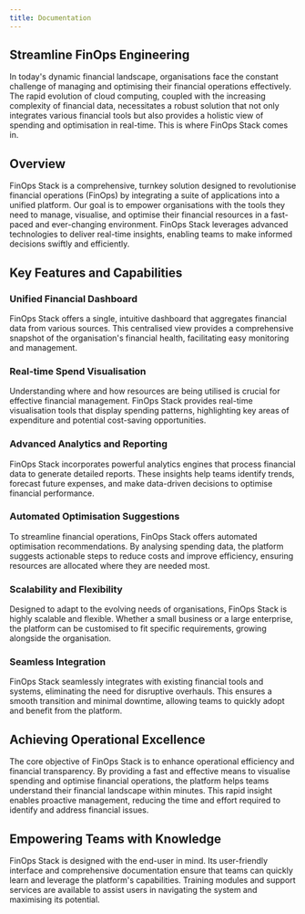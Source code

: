 ```yaml
---
title: Documentation
---
```


## Streamline FinOps Engineering

In today's dynamic financial landscape, organisations face the constant challenge of managing and optimising their financial operations effectively. The rapid evolution of cloud computing, coupled with the increasing complexity of financial data, necessitates a robust solution that not only integrates various financial tools but also provides a holistic view of spending and optimisation in real-time. This is where FinOps Stack comes in.

## Overview

FinOps Stack is a comprehensive, turnkey solution designed to revolutionise financial operations (FinOps) by integrating a suite of applications into a unified platform. Our goal is to empower organisations with the tools they need to manage, visualise, and optimise their financial resources in a fast-paced and ever-changing environment. FinOps Stack leverages advanced technologies to deliver real-time insights, enabling teams to make informed decisions swiftly and efficiently.

## Key Features and Capabilities

### Unified Financial Dashboard

FinOps Stack offers a single, intuitive dashboard that aggregates financial data from various sources. This centralised view provides a comprehensive snapshot of the organisation's financial health, facilitating easy monitoring and management.

### Real-time Spend Visualisation

Understanding where and how resources are being utilised is crucial for effective financial management. FinOps Stack provides real-time visualisation tools that display spending patterns, highlighting key areas of expenditure and potential cost-saving opportunities.

### Advanced Analytics and Reporting

FinOps Stack incorporates powerful analytics engines that process financial data to generate detailed reports. These insights help teams identify trends, forecast future expenses, and make data-driven decisions to optimise financial performance.

### Automated Optimisation Suggestions

To streamline financial operations, FinOps Stack offers automated optimisation recommendations. By analysing spending data, the platform suggests actionable steps to reduce costs and improve efficiency, ensuring resources are allocated where they are needed most.

### Scalability and Flexibility

Designed to adapt to the evolving needs of organisations, FinOps Stack is highly scalable and flexible. Whether a small business or a large enterprise, the platform can be customised to fit specific requirements, growing alongside the organisation.

### Seamless Integration

FinOps Stack seamlessly integrates with existing financial tools and systems, eliminating the need for disruptive overhauls. This ensures a smooth transition and minimal downtime, allowing teams to quickly adopt and benefit from the platform.

## Achieving Operational Excellence

The core objective of FinOps Stack is to enhance operational efficiency and financial transparency. By providing a fast and effective means to visualise spending and optimise financial operations, the platform helps teams understand their financial landscape within minutes. This rapid insight enables proactive management, reducing the time and effort required to identify and address financial issues.

## Empowering Teams with Knowledge

FinOps Stack is designed with the end-user in mind. Its user-friendly interface and comprehensive documentation ensure that teams can quickly learn and leverage the platform's capabilities. Training modules and support services are available to assist users in navigating the system and maximising its potential.
